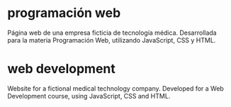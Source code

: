 # programación web

Página web de una empresa ficticia de tecnología médica. Desarrollada para la materia Programación Web, utilizando JavaScript, CSS y HTML. 

# web development

Website for a fictional medical technology company. Developed for a Web Development course, using JavaScript, CSS and HTML.
